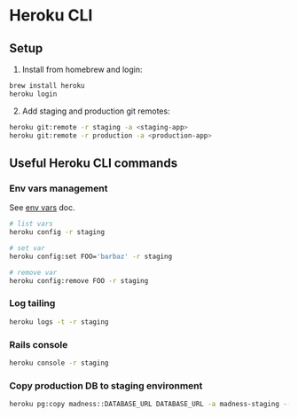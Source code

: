 # Heroku CLI

## Setup

1. Install from homebrew and login:
```bash
brew install heroku
heroku login
```

2. Add staging and production git remotes:
```bash
heroku git:remote -r staging -a <staging-app>
heroku git:remote -r production -a <production-app>
```

## Useful Heroku CLI commands

### Env vars management

See [env vars](env-vars.md) doc.

```bash
# list vars
heroku config -r staging

# set var
heroku config:set FOO='barbaz' -r staging

# remove var
heroku config:remove FOO -r staging
```

### Log tailing

```bash
heroku logs -t -r staging
```

### Rails console

```bash
heroku console -r staging
```

### Copy production DB to staging environment

```bash
heroku pg:copy madness::DATABASE_URL DATABASE_URL -a madness-staging --confirm madness-staging
```